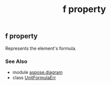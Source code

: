﻿---
title: f property
second_title: Aspose.Diagram for Python via .NET API References
description: 
type: docs
weight: 50
url: /python-net/aspose.diagram/unitformulaerr/f/
is_root: false
---

## f property


Represents the element's formula.

### See Also
* module [aspose.diagram](../../)
* class [UnitFormulaErr](/diagram/python-net/aspose.diagram/unitformulaerr)
